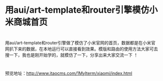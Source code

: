 # 用aui/art-template和router引擎模仿小米商城首页
#
用aui/art-template和router引擎做了模仿了小米官网的首页，数据都是在小米官网扒下来的数据，在本地运行可以直接看到效果。模版和路由的使用方法大家可去搜一下，我也是刚开始学的，就模仿了一下，分享出来大家交流一下 ！
#
预览地址：http://www.itaocms.com/1MyIterm/xiaomi/index.html
